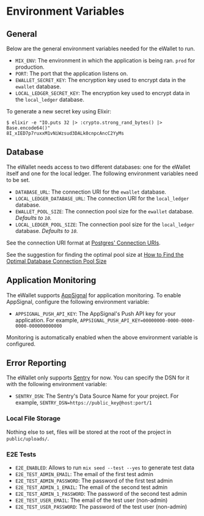 # Environment Variables

## General

Below are the general environment variables needed for the eWallet to run.

- `MIX_ENV`: The environment in which the application is being ran. `prod` for production.
- `PORT`: The port that the application listens on.
- `EWALLET_SECRET_KEY`: The encryption key used to encrypt data in the `ewallet` database.
- `LOCAL_LEDGER_SECRET_KEY`: The encryption key used to encrypt data in the `local_ledger` database.

To generate a new secret key using Elixir:

```
$ elixir -e "IO.puts 32 |> :crypto.strong_rand_bytes() |> Base.encode64()"
8I_xIED7p7ruxxM1vNiWzsud3DALk0cnpcAncC2YyMs
```

## Database

The eWallet needs access to two different databases: one for the eWallet itself and one for the local ledger. The following environment variables need to be set.

- `DATABASE_URL`: The connection URI for the `ewallet` database.
- `LOCAL_LEDGER_DATABASE_URL`: The connection URI for the `local_ledger` database.
- `EWALLET_POOL_SIZE`: The connection pool size for the `ewallet` database. _Defaults to `10`._
- `LOCAL_LEDGER_POOL_SIZE`: The connection pool size for the `local_ledger` database. _Defaults to `10`._

See the connection URI format at [Postgres' Connection URIs](https://www.postgresql.org/docs/current/libpq-connect.html#id-1.7.3.8.3.6).

See the suggestion for finding the optimal pool size at [How to Find the Optimal Database Connection Pool Size](https://wiki.postgresql.org/wiki/Number_Of_Database_Connections#How_to_Find_the_Optimal_Database_Connection_Pool_Size)

## Application Monitoring

The eWallet supports [AppSignal](https://appsignal.com/) for application monitoring. To enable AppSignal, configure the following environment variable:

- `APPSIGNAL_PUSH_API_KEY`: The AppSignal's Push API key for your application.
For example, `APPSIGNAL_PUSH_API_KEY=00000000-0000-0000-0000-000000000000`

Monitoring is automatically enabled when the above environment variable is configured.

## Error Reporting

The eWallet only supports [Sentry](https://sentry.io/welcome/) for now. You can specify the DSN for it with the following environment variable:

- `SENTRY_DSN`: The Sentry's Data Source Name for your project.
  For example, `SENTRY_DSN=https://public_key@host:port/1`

### Local File Storage

Nothing else to set, files will be stored at the root of the project in `public/uploads/`.

### E2E Tests

- `E2E_ENABLED`: Allows to run `mix seed --test --yes` to generate test data
- `E2E_TEST_ADMIN_EMAIL`: The email of the first test admin
- `E2E_TEST_ADMIN_PASSWORD`: The password of the first test admin
- `E2E_TEST_ADMIN_1_EMAIL`: The email of the second test admin
- `E2E_TEST_ADMIN_1_PASSWORD`: The password of the second test admin
- `E2E_TEST_USER_EMAIL`: The email of the test user (non-admin)
- `E2E_TEST_USER_PASSWORD`: The password of the test user (non-admin)
